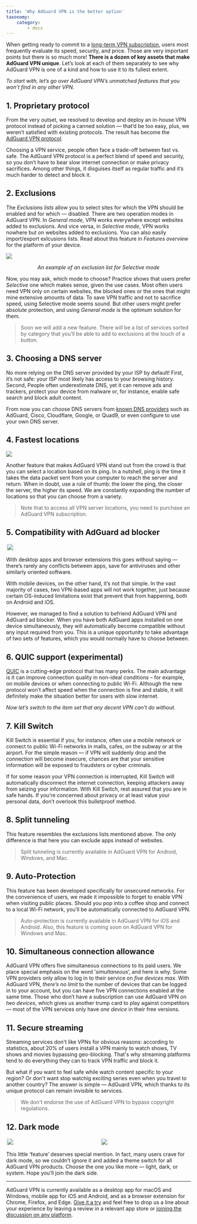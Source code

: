 ```yaml
---
title: 'Why AdGuard VPN is the better option'
taxonomy:
    category:
        - docs
---
```


When getting ready to commit to a [long-term VPN subscription](https://adguard-vpn.com/en/license.html), users most frequently evaluate its speed, security, and price. Those are very important points but there is so much more! **There is a dozen of key assets that make AdGuard VPN unique**. Let’s look at each of them separately to see why AdGuard VPN is one of a kind and how to use it to its fullest extent.  

*To start with, let’s go over AdGuard VPN’s unmatched features that you won’t find in any other VPN.*

## 1. Proprietary protocol
From the very outset, we resolved to develop and deploy an in-house VPN protocol instead of picking a canned solution — that’d be too easy, plus, we weren’t satisfied with existing protocols. The result has become the [AdGuard VPN protocol](https://kb.adguard.com/en/vpn/adguard-vpn-general/how-adguard-vpn-protocol-works).

Choosing a VPN service, people often face a trade-off between fast vs. safe. The AdGuard VPN protocol is a perfect blend of speed and security, so you don’t have to bear slow internet connection or make privacy sacrifices. Among other things, it disguises itself as regular traffic and it’s much harder to detect and block it.

## 2. Exclusions 
The *Exclusions lists* allow you to select sites for which the VPN should be enabled and for which — disabled.
There are two operation modes in AdGuard VPN. In *General mode*, VPN works everywhere except websites added to exclusions. And vice versa, in *Selective mode*, VPN works nowhere but on websites added to exclusions. You can also easily import/export exlcusions lists. Read about this feature in *Features overview* for the platform of your device. 

<img src="https://cdn.adguard.com/public/Adguard/Blog/vpn_export_exclusions.png?" style="max-width: 700px" /><p align="center"><i>An example of an exclusion list for Selective mode</i><p>

Now, you may ask, which mode to choose? Practice shows that users prefer *Selective* one which makes sense, given the use cases. Most often users need VPN only on certain websites, the blocked ones or the ones that might mine extensive amounts of data. To save VPN traffic and not to sacrifice speed, using Selective mode seems sound. But other users might prefer absolute protection, and using *General mode* is the optimum solution for them.

> Soon we will add a new feature. There will be a list of services sorted by category that you’ll be able to add to exclusions at the touch of a button. 

## 3. Choosing a DNS server
No more relying on the DNS server provided by your ISP by default! First, it’s not safe: your ISP most likely has access to your browsing history. Second, People often underestimate DNS, yet it can remove ads and trackers, protect your device from malware or, for instance, enable safe search and block adult content.
    
From now you can choose DNS servers from [known DNS providers](https://kb.adguard.com/en/general/dns-providers) such as AdGuard, Cisco, Cloudflare, Google, or Quad9, or even configure to use your own DNS server. 

## 4. Fastest locations
    
<img src="https://cdn.adguard.com/public/Adguard/Blog/vpn/release/VPN_for_Mac/main-en.png">
    
Another feature that makes AdGuard VPN stand out from the crowd is that you can select a location based on its ping. In a nutshell, ping is the time it takes the data packet sent from your computer to reach the server and return. When in doubt, use a rule of thumb: the lower the ping, the closer the server, the higher its speed. We are constantly expanding the number of locations so that you can choose from a variety.

> Note that to access all VPN server locations, you need to purchase an AdGuard VPN subscription.

## 5. Compatibility with AdGuard ad blocker
    
<img src="https://cdn.adguard.com/public/Adguard/kb/VPN/android_compatibility_mode.png" style="border: 1px solid #efefef; max-width: 350px; padding: 2px;">

With desktop apps and browser extensions this goes without saying — there’s rarely any conflicts between apps, save for antiviruses and other similarly oriented software.

With mobile devices, on the other hand, it’s not that simple. In the vast majority of cases, two VPN-based apps will not work together, just because certain OS-induced limitations exist that prevent that from happening, both on Android and iOS.

However, we managed to find a solution to befriend AdGuard VPN and AdGuard ad blocker. When you have both AdGuard apps installed on one device simultaneously, they will automatically become compatible without any input required from you. This is a unique opportunity to take advantage of two sets of features, which you would normally have to choose between.
    
## 6. QUIC support (experimental)
[QUIC](https://adguard.com/en/blog/dns-over-quic.html#whatisquic) is a cutting-edge protocol that has many perks. The main advantage is it can improve connection quality in non-ideal conditions – for example, on mobile devices or when connecting to public Wi-Fi. Although the new protocol won’t affect speed when the connection is fine and stable, it will definitely make the situation better for users with slow internet.
    
*Now let’s switch to the item set that any decent VPN can't do without.* 

## 7. Kill Switch
Kill Switch is essential if you, for instance, often use a mobile network or connect to public Wi-Fi networks in malls, cafes, on the subway or at the airport. For the simple reason — if VPN will suddenly drop and the connection will become insecure, chances are that your sensitive information will be exposed to fraudsters or cyber criminals.

If for some reason your VPN connection is interrupted, Kill Switch will automatically disconnect the internet connection, keeping attackers away from seizing your information. With Kill Switch, rest assured that you are in safe hands. If you’re concerned about privacy or at least value your personal data, don’t overlook this bulletproof method.

## 8. Split tunneling
This feature resembles the exclusions lists mentioned above. The only difference is that here you can exclude apps instead of websites.

> Split tunneling is currently available in AdGuard VPN for Android, Windows, and Mac.
 
## 9. Auto-Protection
This feature has been developed specifically for unsecured networks. For the convenience of users, we made it impossible to forget to enable VPN when visiting public places. Should you pop into a coffee shop and connect to a local Wi-Fi network, you’ll be automatically connected to AdGuard VPN.

> Auto-protection is currently available in AdGuard VPN for iOS and Android. Also, this feature is coming soon on AdGuard VPN for Windows and Mac.

## 10. Simultaneous connection allowance
AdGuard VPN offers five simultaneous connections to its paid users. We place special emphasis on the word ’*simultaneous*’, and here is why. Some VPN providers only allow to log in to their service on *five devices max*. With AdGuard VPN, *there’s no limit* to the number of devices that can be logged in to your account, but you can have five VPN connections enabled at the same time. Those who don’t have a subscription can use AdGuard VPN on *two devices*, which gives us another trump card to play against competitors — most of the VPN services only have *one device* in their free versions.

## 11. Secure streaming 
Streaming services don't like VPNs for obvious reasons: according to statistics, about 20% of users install a VPN mainly to watch shows, TV shows and movies bypassing geo-blocking. That's why streaming platforms tend to do everything they can to track VPN traffic and block it.

But what if you want to feel safe while watch content specific to your region? Or don't want stop watchig exciting series even when you travel to another country? The answer is simple — AdGuard VPN, which thanks to its unique protocol can remain invisible to services.

> We don't endorse the use of AdGuard VPN to bypass copyright regulations.

## 12. Dark mode
    
<div style="display:flex">
     <div style="flex:1;padding-right:5px;">
          <img src="https://cdn.adguard.com/public/Adguard/Blog/vpn/main_en_white.png" style="border: 1px solid #efefef; max-width: 350px; padding: 2px;">
     </div>
     <div style="flex:1;padding-left:5px;">
          <img src="https://cdn.adguard.com/public/Adguard/Blog/vpn/main_en_black.png" style="border: 1px solid #efefef; max-width: 350px; padding: 2px;">
     </div>
</div>

This little ‘feature’ deserves special mention. In fact, many users crave for dark mode, so we couldn’t ignore it and added a theme switch for all AdGuard VPN products. Choose the one you like more — light, dark, or system. Hope you’ll join the dark side.

- - - - - 
 
AdGuard VPN is currently available as a desktop app for macOS and Windows, mobile app for iOS and Android, and as a browser extension for Chrome, Firefox, and Edge. [Give it a try](https://adguard-vpn.com/en/welcome.html) and feel free to drop us a line about your experience by leaving a review in a relevant app store or [joining the discussion on any platform](https://adguard.com/en/discuss.html).